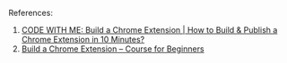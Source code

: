 References:
1. [CODE WITH ME: Build a Chrome Extension | How to Build & Publish a Chrome Extension in 10 Minutes?](https://youtu.be/B8Ihv3xsWYs)
2. [Build a Chrome Extension – Course for Beginners](https://www.youtube.com/watch?v=0n809nd4Zu4&ab_channel=freeCodeCamp.org)
